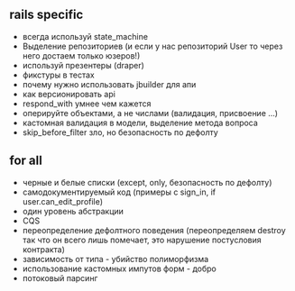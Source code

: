 ## rails specific

* всегда используй state_machine
* Выделение репозиториев (и если у нас репозиторий User то через него
  достаем только юзеров!)
* используй презентеры (draper)
* фикстуры в тестах
* почему нужно использовать jbuilder для апи
* как версионировать api
* respond_with умнее чем кажется
* оперируйте объектами, а не числами (валидация, присвоение ...)
* кастомная валидация в модели, выделение метода вопроса
* skip_before_filter зло, но безопасность по дефолту

## for all

* черные и белые списки (except, only, безопасность по дефолту)
* самодокументируемый код (примеры с sign_in, if user.can_edit_profile)
* один уровень абстракции
* CQS
* переопределение дефолтного поведения (переопределяем destroy так что
  он всего лишь помечает, это нарушение постусловия контракта)
* зависимость от типа - убийство полиморфизма
* использование кастомных импутов форм - добро
* потоковый парсинг
